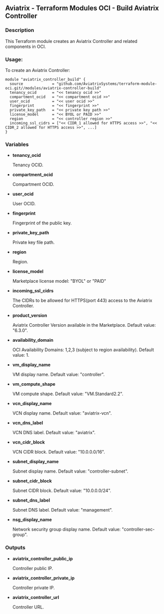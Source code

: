 ## Aviatrix - Terraform Modules OCI - Build Aviatrix Controller

### Description

This Terraform module creates an Aviatrix Controller and related components in OCI.

### Usage:

To create an Aviatrix Controller:

```
module "aviatrix_controller_build" {
  source             = "github.com/AviatrixSystems/terraform-module-oci.git//modules/aviatrix-controller-build"
  tenancy_ocid       = "<< tenancy ocid >>"
  compartment_ocid   = "<< compartment ocid >>"
  user_ocid          = "<< user ocid >>"
  fingerprint        = "<< fingerprint >>"
  private_key_path   = "<< private key path >>"
  license_model      = "<< BYOL or PAID >>"
  region             = "<< controller region >>"
  incoming_ssl_cidrs = ["<< CIDR_1 allowed for HTTPS access >>", "<< CIDR_2 allowed for HTTPS access >>", ...]
}
```

### Variables

- **tenancy_ocid**

  Tenancy OCID.

- **compartment_ocid**

  Compartment OCID.

- **user_ocid**

  User OCID.

- **fingerprint** 

  Fingerprint of the public key.

- **private_key_path**

  Private key file path.

- **region**

  Region.

- **license_model**

  Marketplace license model: "BYOL" or "PAID"

- **incoming_ssl_cidrs**

  The CIDRs to be allowed for HTTPS(port 443) access to the Aviatrix Controller.

- **product_version**

  Aviatrix Controller Version available in the Marketplace. Default value: "6.3.0".

- **availability_domain**

  OCI Availability Domains: 1,2,3 (subject to region availability). Default value: 1.

- **vm_display_name**

  VM display name. Default value: "controller".

- **vm_compute_shape**

  VM compute shape. Default value: "VM.Standard2.2".

- **vcn_display_name**

  VCN display name. Default value: "aviatrix-vcn".

- **vcn_dns_label**

  VCN DNS label. Default value: "aviatrix".

- **vcn_cidr_block**

  VCN CIDR block. Default value: "10.0.0.0/16".

- **subnet_display_name**

  Subnet display name. Default value: "controller-subnet".

- **subnet_cidr_block**

  Subnet CIDR block. Default value: "10.0.0.0/24".

- **subnet_dns_label**

  Subnet DNS label. Default value: "management".

- **nsg_display_name**

  Network security group display name. Default value: "controller-sec-group".

### Outputs

- **aviatrix_controller_public_ip**

  Controller public IP.

- **aviatrix_controller_private_ip**

  Controller private IP.

- **aviatrix_controller_url**

  Controller URL.
  